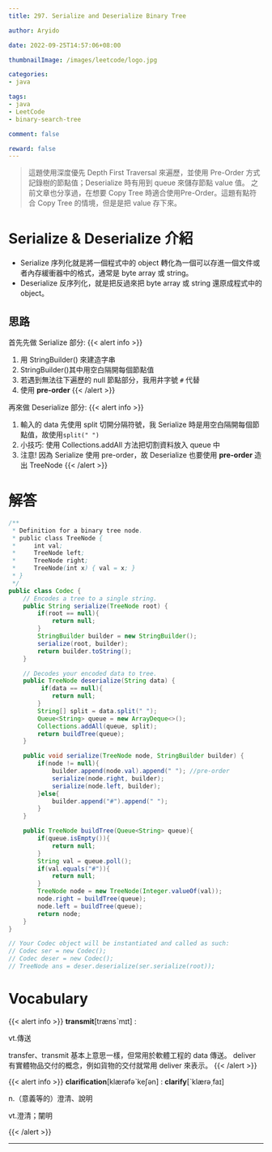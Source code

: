 ```yaml
---
title: 297. Serialize and Deserialize Binary Tree

author: Aryido

date: 2022-09-25T14:57:06+08:00

thumbnailImage: /images/leetcode/logo.jpg

categories:
- java

tags:
- java
- LeetCode
- binary-search-tree

comment: false

reward: false
---
```

<!--BODY-->
> 這題使用深度優先 Depth First Traversal 來遍歷，並使用 Pre-Order 方式記錄樹的節點值；Deserialize 時有用到 queue 來儲存節點 value 值。
> 之前文章也分享過，在想要 Copy Tree 時適合使用Pre-Order。這題有點符合 Copy Tree 的情境，但是是把 value 存下來。

<!--more-->
# Serialize & Deserialize 介紹
- Serialize 序列化就是將一個程式中的 object 轉化為一個可以存進一個文件或者內存緩衝器中的格式，通常是 byte array 或 string。
- Deserialize 反序列化，就是把反過來把 byte array 或 string 還原成程式中的 object。

## 思路
首先先做 Serialize 部分:
{{< alert info >}}
1. 用 StringBuilder() 來建造字串
2. StringBuilder()其中用空白隔開每個節點值
3. 若遇到無法往下遍歷的 null 節點部分，我用井字號 `#` 代替
4.  使用 **pre-order**
{{< /alert >}}

再來做 Deserialize 部分:
{{< alert info >}}
1. 輸入的 data 先使用 split 切開分隔符號，我 Serialize 時是用空白隔開每個節點值，故使用``split(" ")``
2. 小技巧: 使用 Collections.addAll 方法把切割資料放入 queue 中
3. 注意! 因為 Serialize 使用 pre-order，故 Deserialize 也要使用 **pre-order** 造出 TreeNode
{{< /alert >}}

# 解答
```java
/**
 * Definition for a binary tree node.
 * public class TreeNode {
 *     int val;
 *     TreeNode left;
 *     TreeNode right;
 *     TreeNode(int x) { val = x; }
 * }
 */
public class Codec {
    // Encodes a tree to a single string.
    public String serialize(TreeNode root) {
        if(root == null){
            return null;
        }
        StringBuilder builder = new StringBuilder();
        serialize(root, builder);
        return builder.toString();
    }

    // Decodes your encoded data to tree.
    public TreeNode deserialize(String data) {
         if(data == null){
            return null;
        }
        String[] split = data.split(" ");
        Queue<String> queue = new ArrayDeque<>();
        Collections.addAll(queue, split);
        return buildTree(queue);
    }

    public void serialize(TreeNode node, StringBuilder builder) {
        if(node != null){
            builder.append(node.val).append(" "); //pre-order
            serialize(node.right, builder);
            serialize(node.left, builder);
        }else{
            builder.append("#").append(" ");
        }
    }

    public TreeNode buildTree(Queue<String> queue){
        if(queue.isEmpty()){
            return null;
        }
        String val = queue.poll();
        if(val.equals("#")){
            return null;
        }
        TreeNode node = new TreeNode(Integer.valueOf(val));
        node.right = buildTree(queue);
        node.left = buildTree(queue);
        return node;
    }
}

// Your Codec object will be instantiated and called as such:
// Codec ser = new Codec();
// Codec deser = new Codec();
// TreeNode ans = deser.deserialize(ser.serialize(root));
```

# Vocabulary
{{< alert info >}}
**transmit**[trænsˋmɪt] :

vt.傳送

transfer、transmit 基本上意思一樣，但常用於軟體工程的 data 傳送。 deliver 有實體物品交付的概念，例如貨物的交付就常用 deliver 來表示。
{{< /alert >}}

{{< alert info >}}
**clarification**[klærəfəˋkeʃən] :
**clarify**[ˋklærə͵faɪ]

n.（意義等的）澄清、說明

vt.澄清；闡明

{{< /alert >}}

---